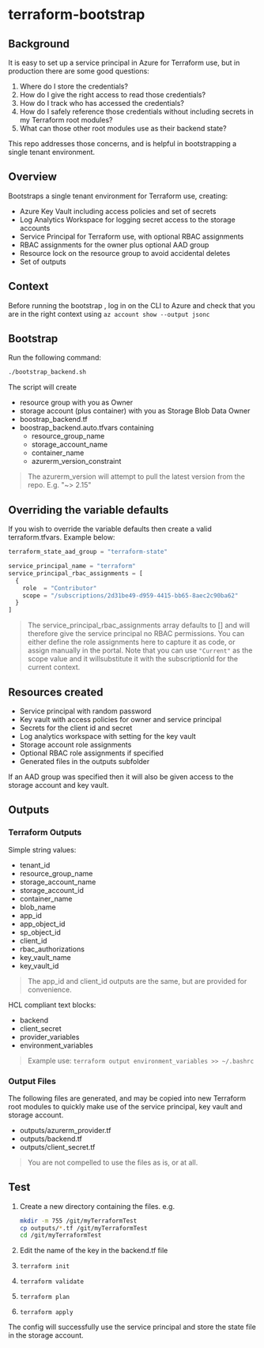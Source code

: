 # terraform-bootstrap

## Background

It is easy to set up a service principal in Azure for Terraform use, but in production there are some good questions:

1. Where do I store the credentials?
1. How do I give the right access to read those credentials?
1. How do I track who has accessed the credentials?
1. How do I safely reference those credentials without including secrets in my Terraform root modules?
1. What can those other root modules use as their backend state?

This repo addresses those concerns, and is helpful in bootstrapping a single tenant environment.

## Overview

Bootstraps a single tenant environment for Terraform use, creating:

* Azure Key Vault including access policies and set of secrets
* Log Analytics Workspace for logging secret access to the storage accounts
* Service Principal for Terraform use, with optional RBAC assignments
* RBAC assignments for the owner plus optional AAD group
* Resource lock on the resource group to avoid accidental deletes
* Set of outputs

## Context

Before running the bootstrap , log in on the CLI to Azure and check that you are in the right context using `az account show --output jsonc`

## Bootstrap

Run the following command:

```bash
./bootstrap_backend.sh
```

The script will create

* resource group with you as Owner
* storage account (plus container) with you as Storage Blob Data Owner
* boostrap_backend.tf
* boostrap_backend.auto.tfvars containing
  * resource_group_name
  * storage_account_name
  * container_name
  * azurerm_version_constraint

> The azurerm_version will attempt to pull the latest version from the repo. E.g. "~> 2.15"

## Overriding the variable defaults

If you wish to override the variable defaults then create a valid terraform.tfvars. Example below:

```terraform
terraform_state_aad_group = "terraform-state"

service_principal_name = "terraform"
service_principal_rbac_assignments = [
  {
    role  = "Contributor"
    scope = "/subscriptions/2d31be49-d959-4415-bb65-8aec2c90ba62"
  }
]
```

> The service_principal_rbac_assignments array defaults to [] and will therefore give the service principal no RBAC permissions. You can either define the role assignments here to capture it as code, or assign manually in the portal. Note that you can use `"Current"` as the scope value and it willsubstitute it with the subscriptionId for the current context.

## Resources created

* Service principal with random password
* Key vault with access policies for owner and service principal
* Secrets for the client id and secret
* Log analytics workspace with setting for the key vault
* Storage account role assignments
* Optional RBAC role assignments if specified
* Generated files in the outputs subfolder

If an AAD group was specified then it will also be given access to the storage account and key vault.

## Outputs

### Terraform Outputs

Simple string values:

* tenant_id
* resource_group_name
* storage_account_name
* storage_account_id
* container_name
* blob_name
* app_id
* app_object_id
* sp_object_id
* client_id
* rbac_authorizations
* key_vault_name
* key_vault_id

> The app_id and client_id outputs are the same, but are provided for convenience.

HCL compliant text blocks:

* backend
* client_secret
* provider_variables
* environment_variables

> Example use: `terraform output environment_variables >> ~/.bashrc`

### Output Files

The following files are generated, and may be copied into new Terraform root modules to quickly make use of the service principal, key vault and storage account.

* outputs/azurerm_provider.tf
* outputs/backend.tf
* outputs/client_secret.tf

> You are not compelled to use the files as is, or at all.

## Test

1. Create a new directory containing the files. e.g.

    ```bash
    mkdir -m 755 /git/myTerraformTest
    cp outputs/*.tf /git/myTerraformTest
    cd /git/myTerraformTest
    ```

1. Edit the name of the key in the backend.tf file

1. `terraform init`
1. `terraform validate`
1. `terraform plan`
1. `terraform apply`

The config will successfully use the service principal and store the state file in the storage account.

